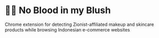 # 💄🔻 No Blood in my Blush 
Chrome extension for detecting Zionist-affiliated makeup and skincare products while browsing Indonesian e-commerce websites
